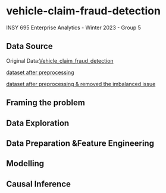 # vehicle-claim-fraud-detection

INSY 695 Enterprise Analytics - Winter 2023 - Group 5


## Data Source

Original Data:[Vehicle_claim_fraud_detection](https://www.kaggle.com/datasets/shivamb/vehicle-claim-fraud-detection)

[dataset after preprocessing](https://github.com/McGill-MMA-EnterpriseAnalytics/vehicle-claim-fraud-detection/blob/main/data/cleaned_data.csv)

[dataset after preprocessing & removed the imbalanced issue](https://github.com/McGill-MMA-EnterpriseAnalytics/vehicle-claim-fraud-detection/blob/main/data/Fraud_sampledtrain.csv)

## Framing the problem

## Data Exploration

## Data Preparation &Feature Engineering

## Modelling

## Causal Inference
